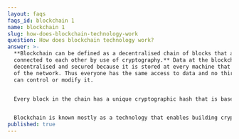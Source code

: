 ```yaml
---
layout: faqs
faqs_id: blockchain 1
name: blockchain 1
slug: how-does-blockchain-technology-work
question: How does blockchain technology work?
answer: >-
  **Blockchain can be defined as a decentralised chain of blocks that are
  connected to each other by use of cryptography.** Data at the blockchain is
  decentralised and secured because it is stored at every machine that is part
  of the network. Thus everyone has the same access to data and no third party
  can control or modify it.   


  Every block in the chain has a unique cryptographic hash that is based on the hash of the previous block and data that it contains so they create an inseparable chain. As major of the network consensus is needed to change the chain **tempering with blockchain data is practically impossible because they are linked with mathematical code that cannot be changed without affecting the whole chain**.  


  Blockchain is known mostly as a technology that enables building cryptocurrency. However, it offers a wide range of functionalities. Blockchain supports fintech, healthcare, real estate and other industries. It is no longer only about creating various cryptocurrencies.
published: true
---
```

